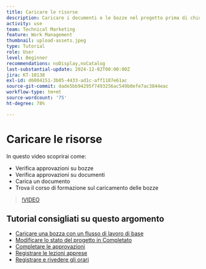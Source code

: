```yaml
---
title: Caricare le risorse
description: Caricare i documenti e le bozze nel progetto prima di chiuderlo, per garantire che tutti i dati pertinenti siano associati al progetto.
activity: use
team: Technical Marketing
feature: Work Management
thumbnail: upload-assets.jpeg
type: Tutorial
role: User
level: Beginner
recommendations: noDisplay,noCatalog
last-substantial-update: 2024-12-02T00:00:00Z
jira: KT-10138
exl-id: d6004151-3b05-4433-ad1c-aff1187e61ac
source-git-commit: dade5bb94295f7493256ac549b0efe7ac3844eac
workflow-type: tm+mt
source-wordcount: '75'
ht-degree: 78%

---
```


# Caricare le risorse

In questo video scoprirai come:

* Verifica approvazioni su bozze
* Verifica approvazioni su documenti
* Carica un documento
* Trova il corso di formazione sul caricamento delle bozze

>[!VIDEO](https://video.tv.adobe.com/v/3440370/?quality=12&learn=on&enablevpops)

## Tutorial consigliati su questo argomento

* [Caricare una bozza con un flusso di lavoro di base](/help/workfront-proof/upload-proofs/upload-a-proof-with-a-basic-workflow.md)
* [Modificare lo stato del progetto in Completato](/help/manage-work/projects/change-the-project-status.md)
* [Completare le approvazioni](/help/manage-work/close-a-project/complete-approvals.md)
* [Registrare le lezioni apprese](/help/manage-work/close-a-project/lessons-learned-from-closing-a-project.md)
* [Registrare e rivedere gli orari](/help/manage-work/close-a-project/log-and-review-hours.md)
